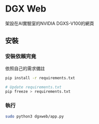 DGX Web
=======
架設在AI實驗室的NVIDIA DGXS-V100的網頁

安裝
------

### 安裝依賴完竟
依照自己的需求備註

```bash
pip install -r requirements.txt

# Update requirements.txt
pip freeze > requirements.txt
```

### 執行
```bash
sudo python3 dgxweb/app.py
```
